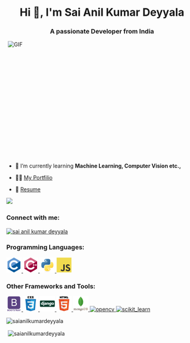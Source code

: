 <h1 align="center">Hi 👋, I'm Sai Anil Kumar Deyyala</h1>
<h3 align="center">A passionate Developer from India</h3>
 <img align="right" alt="GIF" src="https://github.com/abhisheknaiidu/abhisheknaiidu/blob/master/code.gif?raw=true" width="500" height="320" />

- 🌱 I’m currently learning **Machine Learning, Computer Vision etc.,**

- 👨‍💻  [My Portfilio](https://saianilkumardeyyala.github.io/SaiAnilKumarDeyyalaPortfolio/)

- 📄  [Resume](https://drive.google.com/file/d/19yfcZjsPLL08Jo8UkvKpo7Gj1F5MCumX/view)

![](https://komarev.com/ghpvc/?username=SaiAnilKumarDeyyala)

<h3 align="left">Connect with me:</h3>
<p align="left">
<a href="https://linkedin.com/in/sai anil kumar deyyala" target="blank"><img align="center" src="https://raw.githubusercontent.com/rahuldkjain/github-profile-readme-generator/neutral-icons/src/images/icons/Social/linked-in-alt.svg" alt="sai anil kumar deyyala" height="30" width="40" /></a>
</p>

<h3 align="left">Programming Languages:</h3>
<p align="left"> <a href="https://www.cprogramming.com/" target="_blank"> <img src="https://raw.githubusercontent.com/devicons/devicon/master/icons/c/c-original.svg" alt="c" width="40" height="40"/> </a> <a href="https://www.w3schools.com/cpp/" target="_blank"> <img src="https://raw.githubusercontent.com/devicons/devicon/master/icons/cplusplus/cplusplus-original.svg" alt="cplusplus" width="40" height="40"/> </a> <a href="https://www.python.org" target="_blank"> <img src="https://raw.githubusercontent.com/devicons/devicon/master/icons/python/python-original.svg" alt="python" width="40" height="40"/> </a><a href="https://developer.mozilla.org/en-US/docs/Web/JavaScript" target="_blank"> <img src="https://raw.githubusercontent.com/devicons/devicon/master/icons/javascript/javascript-original.svg" alt="javascript" width="40" height="40"/> </a> </P>

<h3 align="left">Other Frameworks and Tools:</h3>
<p align="left"> <a href="https://getbootstrap.com" target="_blank"> <img src="https://raw.githubusercontent.com/devicons/devicon/master/icons/bootstrap/bootstrap-plain-wordmark.svg" alt="bootstrap" width="40" height="40"/> </a><a href="https://www.w3schools.com/css/" target="_blank"> <img src="https://raw.githubusercontent.com/devicons/devicon/master/icons/css3/css3-original-wordmark.svg" alt="css3" width="40" height="40"/> </a> <a href="https://www.djangoproject.com/" target="_blank"> <img src="https://raw.githubusercontent.com/devicons/devicon/master/icons/django/django-original.svg" alt="django" width="40" height="40"/> </a> <a href="https://www.w3.org/html/" target="_blank"> <img src="https://raw.githubusercontent.com/devicons/devicon/master/icons/html5/html5-original-wordmark.svg" alt="html5" width="40" height="40"/> </a> <a href="https://www.mongodb.com/" target="_blank"> <img src="https://raw.githubusercontent.com/devicons/devicon/master/icons/mongodb/mongodb-original-wordmark.svg" alt="mongodb" width="40" height="40"/> </a> <a href="https://opencv.org/" target="_blank"> <img src="https://www.vectorlogo.zone/logos/opencv/opencv-icon.svg" alt="opencv" width="40" height="40"/> </a>  <a href="https://scikit-learn.org/" target="_blank"> <img src="https://upload.wikimedia.org/wikipedia/commons/0/05/Scikit_learn_logo_small.svg" alt="scikit_learn" width="40" height="40"/> </a> </p>

<p><img align="left" src="https://github-readme-stats.vercel.app/api/top-langs?username=saianilkumardeyyala&show_icons=true&locale=en&layout=compact" alt="saianilkumardeyyala" /></p>

<br>
<p>&nbsp;<img align="center" src="https://github-readme-stats.vercel.app/api?username=saianilkumardeyyala&show_icons=true&locale=en" alt="saianilkumardeyyala" /></p>
